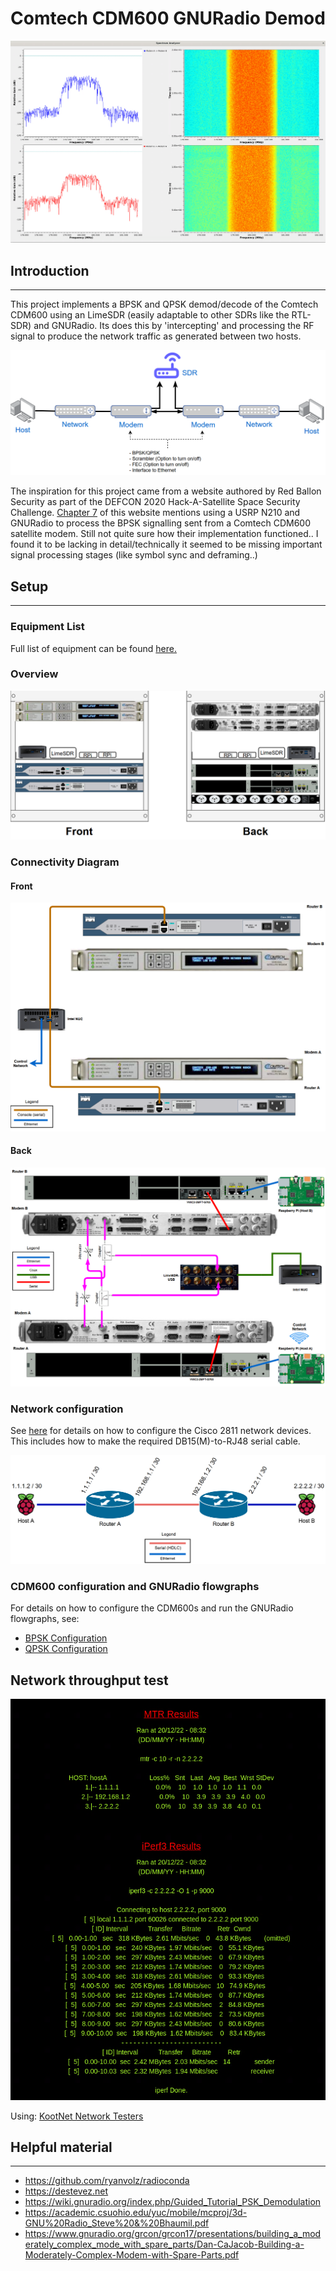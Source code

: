 # Comtech CDM600 GNURadio Demod

![Spectrum](gnuradio_flowgraphs/SpecAn/SpecAn_output.PNG)

## Introduction
---
This project implements a BPSK and QPSK demod/decode of the Comtech CDM600 using an LimeSDR (easily adaptable to other SDRs like the RTL-SDR) and GNURadio. Its does this by 'intercepting' and processing the RF signal to produce the network traffic as generated between two hosts.

![Concept Diagram](images/concept.PNG)

The inspiration for this project came from a website authored by Red Ballon Security as part of the DEFCON 2020 Hack-A-Satellite Space Security Challenge. [Chapter 7](https://nyan-sat.com/chapter7.html) of this website mentions using a USRP N210 and GNURadio to process the BPSK signalling sent from a Comtech CDM600 satellite modem. Still not quite sure how their implementation functioned.. I found it to be lacking in detail/technically it seemed to be missing important signal processing stages (like symbol sync and deframing..)

## Setup
---
### Equipment List
Full list of equipment can be found [here.](docs/equipment_list.txt)

### Overview
![Setup Overview](images/racked.PNG)

### Connectivity Diagram
#### Front
![Setup Front](images/setup_front.PNG)
#### Back
![Setup Back](images/setup_back.PNG)

### Network configuration
See [here](networking_config/README.md) for details on how to configure the Cisco 2811 network devices. This includes how to make the required DB15(M)-to-RJ48 serial cable.

![Network Overview](images/networking_overview.PNG)

### CDM600 configuration and GNURadio flowgraphs
For details on how to configure the CDM600s and run the GNURadio flowgraphs, see:
 * [BPSK Configuration](gnuradio_flowgraphs/bpsk/README.md)
 * [QPSK Configuration](gnuradio_flowgraphs/qpsk/README.md)

## Network throughput test
![Network Throughput Test](images/network_throughput_test.PNG)

Using: [KootNet Network Testers](https://github.com/chad-ermacora/rp-network-testers)

## Helpful material
---
 * https://github.com/ryanvolz/radioconda
 * https://destevez.net
 * https://wiki.gnuradio.org/index.php/Guided_Tutorial_PSK_Demodulation
 * https://academic.csuohio.edu/yuc/mobile/mcproj/3d-GNU%20Radio_Steve%20&%20Bhaumil.pdf
 * https://www.gnuradio.org/grcon/grcon17/presentations/building_a_moderately_complex_mode_with_spare_parts/Dan-CaJacob-Building-a-Moderately-Complex-Modem-with-Spare-Parts.pdf